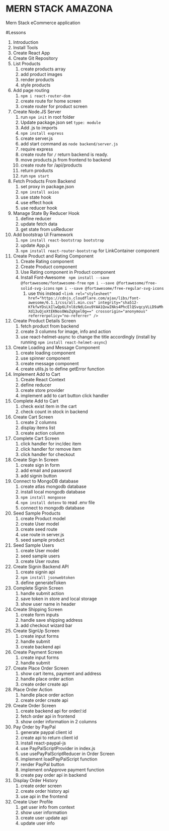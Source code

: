 # MERN STACK AMAZONA

Mern Stack eCommerce application

#Lessons

1. Introduction
2. Install Tools
3. Create React App
4. Create Git Repository
5. List Products
   1. create products array
   2. add product images
   3. render products
   4. style products
6. Add page routing
   1. `npm i react-router-dom`
   2. create route for home screen
   3. create router for product screen
7. Create Node.JS Server
   1. run `npm init` in root folder
   2. Update package.json set `type: module`
   3. Add .js to imports
   4. `npm install express`
   5. create server.js
   6. add start command as `node backend/server.js`
   7. require express
   8. create route for `/` return backend is ready.
   9. move products.js from frontend to backend
   10. create route for /api/products
   11. return products
   12. run `npm start`
8. Fetch Products From Backend
   1. set proxy in package.json
   2. `npm install axios`
   3. use state hook
   4. use effect hook
   5. use reducer hook
9. Manage State By Reducer Hook
   1. define reducer
   2. update fetch data
   3. get state from usReducer
10. Add bootstrap UI Framework
    1. `npm install react-bootstrap bootstrap`
    2. update App.js
    3. `npm install react-router-bootstrap` for LinkContainer component
11. Create Product and Rating Component
    1. Create Rating component
    2. Create Product component
    3. Use Rating component in Product component
    4. Install Font-Awesome
       ` npm install --save @fortawesome/fontawesome-free`
       `npm i --save @fortawesome/free-solid-svg-icons`
       `npm i --save @fortawesome/free-regular-svg-icons`
       1. use this instead `<link rel="stylesheet" href="https://cdnjs.cloudflare.com/ajax/libs/font-awesome/6.1.1/css/all.min.css" integrity="sha512-KfkfwYDsLkIlwQp6LFnl8zNdLGxu9YAA1QvwINks4PhcElQSvqcyVLLD9aMhXd13uQjoXtEKNosOWaZqXgel0g==" crossorigin="anonymous" referrerpolicy="no-referrer" />`
12. Create Product Details Screen
    1. fetch product from backend
    2. create 3 columns for image, info and action
    3. use react-helmet-async to change the title accordingly (install by running `npm install react-helmet-async`)
13. Create Loading and Message Component
    1. create loading component
    2. use spinner component
    3. create message component
    4. create utils.js to define getError function
14. Implement Add to Cart
    1. Create React Context
    2. define reducer
    3. create store provider
    4. implement add to cart button click handler
15. Complete Add to Cart
    1. check exist item in the cart
    2. check count in stock in backend
16. Create Cart Screen
    1. create 2 columns
    2. display items list
    3. create action column
17. Complete Cart Screen
    1. click handler for inc/dec item
    2. click handler for remove item
    3. click handler for checkout
18. Create Sign In Screen
    1. create sign in form
    2. add email and password
    3. add signin button
19. Connect to MongoDB database
    1. create atlas mongodb database
    2. install local mongodb database
    3. `npm install mongoose`
    4. `npm install dotenv` to read .env file
    5. connect to mongodb database
20. Seed Sample Products
    1. create Product model
    2. create User model
    3. create seed route
    4. use route in server.js
    5. seed sample product
21. Seed Sample Users
    1. create User model
    2. seed sample users
    3. create User routes
22. Create Signin Backend API
    1. create signin api
    2. `npm install jsonwebtoken`
    3. define generateToken
23. Complete Signin Screen
    1. handle submit action
    2. save token in store and local storage
    3. show user name in header
24. Create Shipping Screen
    1. create form inputs
    2. handle save shipping address
    3. add checkout wizard bar
25. Create SignUp Screen
    1. create input forms
    2. handle submit
    3. create backend api
26. Create Payment Screen
    1. create input forms
    2. handle submit
27. Create Place Order Screen
    1. show cart items, payment and address
    2. handle place order action
    3. create order create api
28. Place Order Action
    1. handle place order action
    2. create order create api
29. Create Order Screen
    1. create backend api for order/:id
    2. fetch order api in frontend
    3. show order information in 2 columns
30. Pay Order by PayPal
    1. generate paypal client id
    2. create api to return client id
    3. install react-paypal-js
    4. use PayPalScriptProvider in index.js
    5. use usePayPalScriptReducer in Order Screen
    6. implement loadPayPalScript function
    7. render PayPal button
    8. implement onApprove payment function
    9. create pay order api in backend
31. Display Order History
    1. create order screen
    2. create order history api
    3. use api in the frontend
32. Create User Profile
    1. get user info from context
    2. show user information
    3. create user update api
    4. update user info
